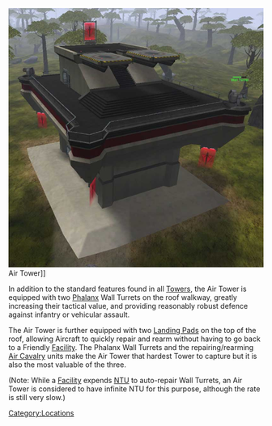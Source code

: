 ![](images/Air.jpg "fig:Air.jpg") Air Tower\]\]

In addition to the standard features found in all
[Towers](Towers.md), the Air Tower is equipped with two
[Phalanx](../items/Phalanx.md) Wall Turrets on the roof walkway, greatly
increasing their tactical value, and providing reasonably robust defence
against infantry or vehicular assault.

The Air Tower is further equipped with two [Landing
Pads](../items/Landing_Pad.md) on the top of the roof, allowing Aircraft
to quickly repair and rearm without having to go back to a Friendly
[Facility](Facilities.md). The Phalanx Wall Turrets and the
repairing/rearming [Air Cavalry](terminology/Air_Cavalry.md) units make the
Air Tower that hardest Tower to capture but it is also the most valuable
of the three.

(Note: While a [Facility](Facilities.md) expends
[NTU](../items/NTU.md) to auto-repair Wall Turrets, an Air Tower is
considered to have infinite NTU for this purpose, although the rate is
still very slow.)

[Category:Locations](../Category:Locations.md)
